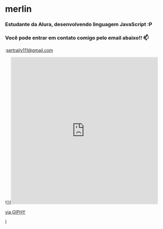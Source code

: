 # merlin
### Estudante da Alura, desenvolvendo linguagem JavaScript :P

### Você pode entrar em contato comigo pelo email abaixo!! 📫
:sertraily111@gmail.com

![](<iframe src="https://giphy.com/embed/lJNoBCvQYp7nq" width="480" height="480" style="" frameBorder="0" class="giphy-embed" allowFullScreen></iframe><p><a href="https://giphy.com/gifs/reddit-doing-lJNoBCvQYp7nq">via GIPHY</a></p>)
